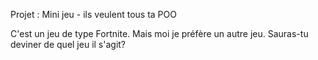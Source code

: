 Projet : Mini jeu - ils veulent tous ta POO

C'est un jeu de type Fortnite. Mais moi je préfère un autre jeu. Sauras-tu deviner de quel jeu il s'agit?  
